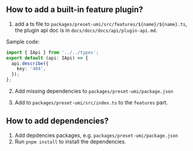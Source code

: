 ## How to add a built-in feature plugin?

1. add a ts file to `packages/preset-umi/src/features/${name}/${name}.ts`, the plugin api doc is in `docs/docs/docs/api/plugin-api.md`. 

Sample code:

```ts
import { IApi } from '../../types';
export default (api: IApi) => {
  api.describe({
    key: '404',
  });
};
```

2. Add missing dependencies to `packages/preset-umi/package.json`

3. Add to `packages/preset-umi/src/index.ts` to the `features` part.

## How to add dependencies?

1. Add depdencies packages, e.g. `packages/preset-umi/package.json`
2. Run `pnpm install` to install the dependencies.
